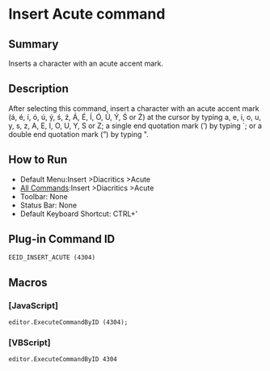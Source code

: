 # Insert Acute command

## Summary

Inserts a character with an acute accent mark.

## Description

After selecting this command, insert a character with an acute accent mark (á, é,
í, ó, ú, ý, ś, ź, Á, É, Í,
Ó, Ú, Ý, Ś or Ź) at the cursor by typing a, e, i, o, u, y, s, z, A, E, I, O, U, Y, S or Z; a single end quotation mark (’) by typing \`; or a double end quotation mark (”) by typing ".

## How to Run

- Default Menu:Insert \>Diacritics \>Acute
- [All Commands](../tools/all_commands):Insert \>Diacritics \>Acute
- Toolbar: None
- Status Bar: None
- Default Keyboard Shortcut: CTRL+'

## Plug-in Command ID

```
EEID_INSERT_ACUTE (4304)```

## Macros

### \[JavaScript\]

```
editor.ExecuteCommandByID (4304);
```

### \[VBScript\]

```
editor.ExecuteCommandByID 4304
```
